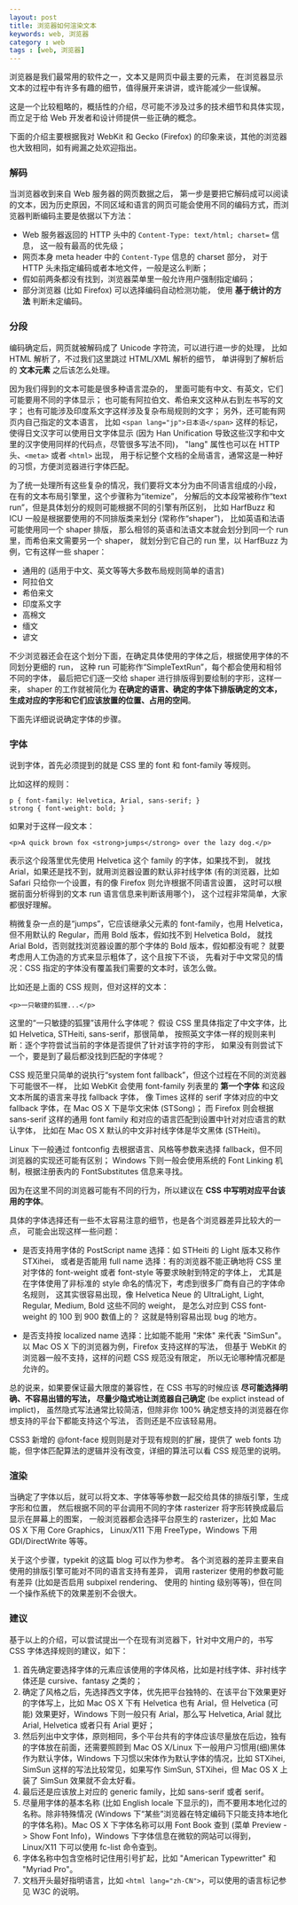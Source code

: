 ```yaml
---
layout: post
title: 浏览器如何渲染文本
keywords: web, 浏览器
category : web
tags : [web, 浏览器]
---
```


浏览器是我们最常用的软件之一，文本又是网页中最主要的元素，
在浏览器显示文本的过程中有许多有趣的细节，值得展开来讲讲，或许能减少一些误解。

这是一个比较粗略的，概括性的介绍，尽可能不涉及过多的技术细节和具体实现，而立足于给 Web 开发者和设计师提供一些正确的概念。

下面的介绍主要根据我对 WebKit 和 Gecko (Firefox) 的印象来谈，其他的浏览器也大致相同，如有阙漏之处欢迎指出。

### 解码

当浏览器收到来自 Web 服务器的网页数据之后，
第一步是要把它解码成可以阅读的文本，因为历史原因，不同区域和语言的网页可能会使用不同的编码方式，而浏览器判断编码主要是依据以下方法：

* Web 服务器返回的 HTTP 头中的 `Content-Type: text/html; charset=` 信息，
  这一般有最高的优先级；
* 网页本身 meta header 中的 `Content-Type` 信息的 charset 部分，
  对于 HTTP 头未指定编码或者本地文件，一般是这么判断；
* 假如前两条都没有找到，浏览器菜单里一般允许用户强制指定编码；
* 部分浏览器 (比如 Firefox) 可以选择编码自动检测功能，
  使用 **基于统计的方法** 判断未定编码。
  
### 分段

编码确定后，网页就被解码成了 Unicode 字符流，可以进行进一步的处理，
比如 HTML 解析了，不过我们这里跳过 HTML/XML 解析的细节，
单讲得到了解析后的 **文本元素** 之后该怎么处理。

因为我们得到的文本可能是很多种语言混杂的，
里面可能有中文、有英文，它们可能要用不同的字体显示；
也可能有阿拉伯文、希伯来文这种从右到左书写的文字；
也有可能涉及印度系文字这样涉及复杂布局规则的文字；
另外，还可能有网页内自己指定的文本语言，
比如 `<span lang="jp">日本语</span>` 这样的标记，使得日文汉字可以使用日文字体显示 
(因为 Han Unification 导致这些汉字和中文里的汉字使用同样的代码点，尽管很多写法不同)，
"lang" 属性也可以在 HTTP 头、`<meta>` 或者 `<html>` 出现，
用于标记整个文档的全局语言，通常这是一种好的习惯，方便浏览器进行字体匹配。

为了统一处理所有这些复杂的情况，我们要将文本分为由不同语言组成的小段，
在有的文本布局引擎里，这个步骤称为“itemize”，
分解后的文本段常被称作“text run”，但是具体划分的规则可能根据不同的引擎有所区别，
比如 HarfBuzz 和 ICU 一般是根据要使用的不同排版类来划分 (常称作“shaper”)，
比如英语和法语可能使用同一个 shaper 排版，
那么相邻的英语和法语文本就会划分到同一个 run 里，而希伯来文需要另一个 shaper，
就划分到它自己的 run 里，以 HarfBuzz 为例，它有这样一些 shaper：

* 通用的 (适用于中文、英文等等大多数布局规则简单的语言)
* 阿拉伯文
* 希伯来文
* 印度系文字
* 高棉文
* 缅文
* 谚文

不少浏览器还会在这个划分下面，在确定具体使用的字体之后，根据使用字体的不同划分更细的 run，
这种 run 可能称作“SimpleTextRun”，每个都会使用和相邻不同的字体，
最后把它们逐一交给 shaper 进行排版得到要绘制的字形，这样一来，
shaper 的工作就被简化为 **在确定的语言、确定的字体下排版确定的文本，
生成对应的字形和它们应该放置的位置、占用的空间**。

下面先详细说说确定字体的步骤。

### 字体

说到字体，首先必须提到的就是 CSS 里的 font 和 font-family 等规则。

比如这样的规则：

    p { font-family: Helvetica, Arial, sans-serif; }
    strong { font-weight: bold; }
    
如果对于这样一段文本：

    <p>A quick brown fox <strong>jumps</strong> over the lazy dog.</p>

表示这个段落里优先使用 Helvetica 这个 family 的字体，如果找不到，
就找 Arial，如果还是找不到，就用浏览器设置的默认非衬线字体 
(有的浏览器，比如 Safari 只给你一个设置，有的像 Firefox 则允许根据不同语言设置，
这时可以根据前面分析得到的文本 run 语言信息来判断该用哪个)，
这个过程非常简单，大家都很好理解。

稍微复杂一点的是“jumps”，它应该继承父元素的 font-family，也用 Helvetica，
但不用默认的 Regular，而用 Bold 版本，假如找不到 Helvetica Bold，
就找 Arial Bold，否则就找浏览器设置的那个字体的 Bold 版本，假如都没有呢？
就要考虑用人工伪造的方式来显示粗体了，这个且按下不谈，
先看对于中文常见的情况：CSS 指定的字体没有覆盖我们需要的文本时，该怎么做。

比如还是上面的 CSS 规则，但对这样的文本：

    <p>一只敏捷的狐狸...</p>

这里的“一只敏捷的狐狸”该用什么字体呢？
假设 CSS 里具体指定了中文字体，比如 Helvetica, STHeiti, sans-serif，那很简单，
按照英文字体一样的规则来判断：逐个字符尝试当前的字体是否提供了针对该字符的字形，
如果没有则尝试下一个，要是到了最后都没找到匹配的字体呢？

CSS 规范里只简单的说执行“system font fallback”，但这个过程在不同的浏览器下可能很不一样，
比如 WebKit 会使用 font-family 列表里的 **第一个字体** 和这段文本所属的语言来寻找 fallback 字体，
像 Times 这样的 serif 字体对应的中文 fallback 字体，在 Mac OS X 下是华文宋体 (STSong)；
而 Firefox 则会根据 sans-serif 这样的通用 font family 和对应的语言匹配到设置中针对对应语言的默认字体，
比如在 Mac OS X 默认的中文非衬线字体是华文黑体 (STHeiti)。

Linux 下一般通过 fontconfig 去根据语言、风格等参数来选择 fallback，但不同浏览器的实现还可能有区别；
Windows 下则一般会使用系统的 Font Linking 机制，根据注册表内的 FontSubstitutes 信息来寻找。

因为在这里不同的浏览器可能有不同的行为，所以建议在 **CSS 中写明对应平台该用的字体**。

具体的字体选择还有一些不太容易注意的细节，也是各个浏览器差异比较大的一点，
可能会出现这样一些问题：

* 是否支持用字体的 PostScript name 选择：如 STHeiti 的 Light 版本又称作 STXihei，
  或者是否能用 full name 选择：有的浏览器不能正确地将 CSS 里对字体的 font-weight 或者 font-style 等要求映射到特定的字体上，
  尤其是在字体使用了非标准的 style 命名的情况下，考虑到很多厂商有自己的字体命名规则，
  这其实很容易出现，像 Helvetica Neue 的 UltraLight, Light, Regular, Medium, Bold 这些不同的 weight，
  是怎么对应到 CSS font-weight 的 100 到 900 数值上的？
  这就是特别容易出现 bug 的地方。
  
* 是否支持按 localized name 选择：比如能不能用 "宋体" 来代表 "SimSun"。
  以 Mac OS X 下的浏览器为例，Firefox 支持这样的写法，
  但基于 WebKit 的浏览器一般不支持，这样的问题 CSS 规范没有限定，
  所以无论哪种情况都是允许的。
  
总的说来，如果要保证最大限度的兼容性，在 CSS 书写的时候应该 **尽可能选择明确、不容易出错的写法，
尽量少隐式地让浏览器自己确定** (be explict instead of implict)，
虽然隐式写法通常比较简洁，但除非你 100% 确定想支持的浏览器在你想支持的平台下都能支持这个写法，
否则还是不应该轻易用。

CSS3 新增的 @font-face 规则则是对于现有规则的扩展，提供了 web fonts 功能，但字体匹配算法的逻辑并没有改变，详细的算法可以看 CSS 规范里的说明。

### 渲染

当确定了字体以后，就可以将文本、字体等等参数一起交给具体的排版引擎，生成字形和位置，
然后根据不同的平台调用不同的字体 rasterizer 将字形转换成最后显示在屏幕上的图案，
一般浏览器都会选择平台原生的 rasterizer，比如 Mac OS X 下用 Core Graphics，
Linux/X11 下用 FreeType，Windows 下用 GDI/DirectWrite 等等。

关于这个步骤，typekit 的这篇 blog 可以作为参考。
各个浏览器的差异主要来自使用的排版引擎可能对不同的语言支持有差异，
调用 rasterizer 使用的参数可能有差异 (比如是否启用 subpixel rendering、
使用的 hinting 级别等等)，但在同一个操作系统下的效果差别不会很大。

### 建议

基于以上的介绍，可以尝试提出一个在现有浏览器下，针对中文用户的，书写 CSS 字体选择规则的建议，如下：

1. 首先确定要选择字体的元素应该使用的字体风格，比如是衬线字体、非衬线字体还是 cursive、fantasy 之类的；
2. 确定了风格之后，先选择西文字体，优先把平台独特的、在该平台下效果更好的字体写上，比如 Mac OS X 下有 Helvetica 也有 Arial，但 Helvetica (可能) 效果更好，Windows 下则一般只有 Arial，那么写 Helvetica, Arial 就比 Arial, Helvetica 或者只有 Arial 更好；
3. 然后列出中文字体，原则相同，多个平台共有的字体应该尽量放在后边，独有的字体放在前面，还需要照顾到 Mac OS X/Linux 下一般用户习惯用(细)黑体作为默认字体，Windows 下习惯以宋体作为默认字体的情况，比如 STXihei, SimSun 这样的写法比较常见，如果写作 SimSun, STXihei，但 Mac OS X 上装了 SimSun 效果就不会太好看。
4. 最后还是应该放上对应的 generic family，比如 sans-serif 或者 serif。
5. 尽量用字体的基本名称 (比如 English locale 下显示的)，而不要用本地化过的名称。除非特殊情况 (Windows 下“某些”浏览器在特定编码下只能支持本地化的字体名称)。Mac OS X 下字体名称可以用 Font Book 查到 (菜单 Preview -> Show Font Info)，Windows 下字体信息在微软的网站可以得到，Linux/X11 下可以使用 fc-list 命令查到。
6. 字体名称中包含空格时记住用引号扩起，比如 "American Typewritter" 和 "Myriad Pro"。
7. 文档开头最好指明语言，比如 `<html lang="zh-CN">`，可以使用的语言标记参见 W3C 的说明。